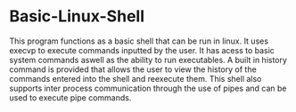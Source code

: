 # Basic-Linux-Shell

This program functions as a basic shell that can be run in linux. It uses execvp to execute commands inputted by the user. It has acess to basic system commands aswell as the ability to run executables. A built in history command is provided that allows the user to view the history of the commands entered into the shell and reexecute them. This shell also supports inter process communication through the use of pipes and can be used to execute pipe commands. 
